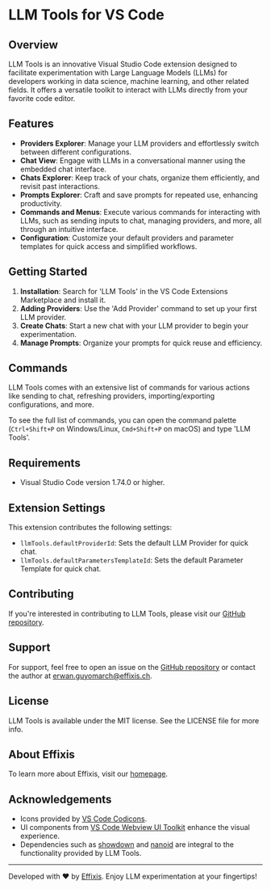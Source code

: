 # LLM Tools for VS Code

## Overview

LLM Tools is an innovative Visual Studio Code extension designed to facilitate experimentation with Large Language Models (LLMs) for developers working in data science, machine learning, and other related fields. It offers a versatile toolkit to interact with LLMs directly from your favorite code editor.

## Features

- **Providers Explorer**: Manage your LLM providers and effortlessly switch between different configurations.
- **Chat View**: Engage with LLMs in a conversational manner using the embedded chat interface.
- **Chats Explorer**: Keep track of your chats, organize them efficiently, and revisit past interactions.
- **Prompts Explorer**: Craft and save prompts for repeated use, enhancing productivity.
- **Commands and Menus**: Execute various commands for interacting with LLMs, such as sending inputs to chat, managing providers, and more, all through an intuitive interface.
- **Configuration**: Customize your default providers and parameter templates for quick access and simplified workflows.

## Getting Started

1. **Installation**: Search for 'LLM Tools' in the VS Code Extensions Marketplace and install it.
2. **Adding Providers**: Use the 'Add Provider' command to set up your first LLM provider.
3. **Create Chats**: Start a new chat with your LLM provider to begin your experimentation.
4. **Manage Prompts**: Organize your prompts for quick reuse and efficiency.

## Commands

LLM Tools comes with an extensive list of commands for various actions like sending to chat, refreshing providers, importing/exporting configurations, and more.

To see the full list of commands, you can open the command palette (`Ctrl+Shift+P` on Windows/Linux, `Cmd+Shift+P` on macOS) and type 'LLM Tools'.

## Requirements

- Visual Studio Code version 1.74.0 or higher.

## Extension Settings

This extension contributes the following settings:

- `llmTools.defaultProviderId`: Sets the default LLM Provider for quick chat.
- `llmTools.defaultParametersTemplateId`: Sets the default Parameter Template for quick chat.

## Contributing

If you're interested in contributing to LLM Tools, please visit our [GitHub repository](https://github.com/effixis/internal-vscode-llm-tools).

## Support

For support, feel free to open an issue on the [GitHub repository](https://github.com/effixis/internal-vscode-llm-tools/issues) or contact the author at erwan.guyomarch@effixis.ch.

## License

LLM Tools is available under the MIT license. See the LICENSE file for more info.


## About Effixis

To learn more about Effixis, visit our [homepage](https://effixis.ch).

## Acknowledgements

- Icons provided by [VS Code Codicons](https://github.com/microsoft/vscode-codicons).
- UI components from [VS Code Webview UI Toolkit](https://github.com/microsoft/vscode-webview-ui-toolkit) enhance the visual experience.
- Dependencies such as [showdown](https://github.com/showdownjs/showdown) and [nanoid](https://github.com/ai/nanoid) are integral to the functionality provided by LLM Tools.


---

Developed with ❤️ by [Effixis](https://effixis.ch). Enjoy LLM experimentation at your fingertips!